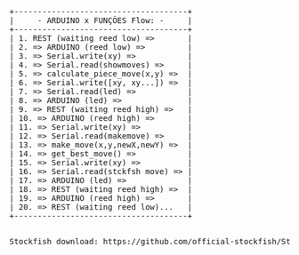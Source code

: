 <pre>
+-------------------------------------+
|     - ARDUINO x FUNÇÕES Flow: -     |
+-------------------------------------+
| 1. REST (waiting reed low) =>       |
| 2. => ARDUINO (reed low) =>         |
| 3. => Serial.write(xy) =>           |
| 4. => Serial.read(showmoves) =>     |
| 5. => calculate_piece_move(x,y) =>  |
| 6. => Serial.write([xy, xy...]) =>  |
| 7. => Serial.read(led) =>           |
| 8. => ARDUINO (led) =>              |
| 9. => REST (waiting reed high) =>   |
| 10. => ARDUINO (reed high) =>       |
| 11. => Serial.write(xy) =>          |
| 12. => Serial.read(makemove) =>     |
| 13. => make_move(x,y,newX,newY) =>  |
| 14. => get_best_move() =>           |
| 15. => Serial.write(xy) =>          |
| 16. => Serial.read(stckfsh move) => |
| 17. => ARDUINO (led) =>             |
| 18. => REST (waiting reed high) =>  |
| 19. => ARDUINO (reed high) =>       |
| 20. => REST (waiting reed low)...   |
+-------------------------------------+
<pre>
  
Stockfish download: https://github.com/official-stockfish/Stockfish/releases/latest/download/stockfish-windows-x86-64-avx2.zip
